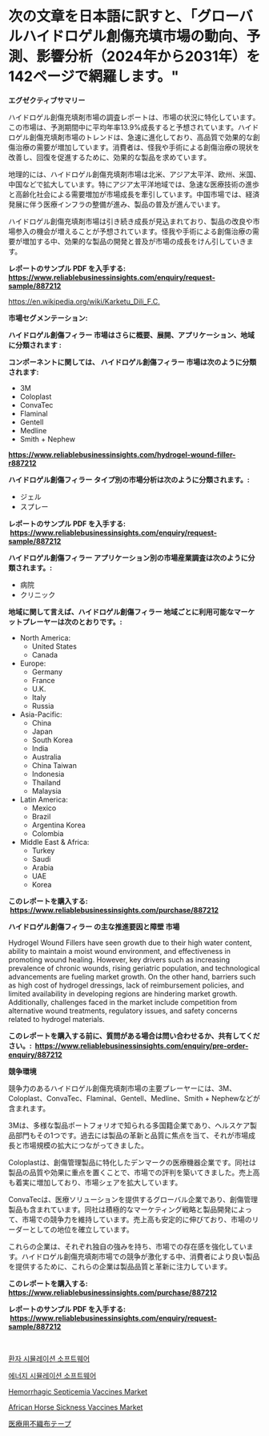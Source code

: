 <p><h1>次の文章を日本語に訳すと、「グローバルハイドロゲル創傷充填市場の動向、予測、影響分析（2024年から2031年）を142ページで網羅します。"</h1></p><p><strong>エグゼクティブサマリー</strong></p>
<p><p>ハイドロゲル創傷充填剤市場の調査レポートは、市場の状況に特化しています。この市場は、予測期間中に平均年率13.9%成長すると予想されています。ハイドロゲル創傷充填剤市場のトレンドは、急速に進化しており、高品質で効果的な創傷治療の需要が増加しています。消費者は、怪我や手術による創傷治療の現状を改善し、回復を促進するために、効果的な製品を求めています。</p><p>地理的には、ハイドロゲル創傷充填剤市場は北米、アジア太平洋、欧州、米国、中国などで拡大しています。特にアジア太平洋地域では、急速な医療技術の進歩と高齢化社会による需要増加が市場成長を牽引しています。中国市場では、経済発展に伴う医療インフラの整備が進み、製品の普及が進んでいます。</p><p>ハイドロゲル創傷充填剤市場は引き続き成長が見込まれており、製品の改良や市場参入の機会が増えることが予想されています。怪我や手術による創傷治療の需要が増加する中、効果的な製品の開発と普及が市場の成長をけん引していきます。</p></p>
<p><strong>レポートのサンプル PDF を入手する: <a href="https://www.reliablebusinessinsights.com/enquiry/request-sample/887212">https://www.reliablebusinessinsights.com/enquiry/request-sample/887212</a></strong></p>
<p><a href="https://en.wikipedia.org/wiki/Karketu_Dili_F.C.">https://en.wikipedia.org/wiki/Karketu_Dili_F.C.</a></p>
<p><strong>市場セグメンテーション:</strong></p>
<p><strong> ハイドロゲル創傷フィラー 市場はさらに概要、展開、アプリケーション、地域に分類されます :</strong></p>
<p><strong>コンポーネントに関しては、 ハイドロゲル創傷フィラー 市場は次のように分類されます: &nbsp;</strong></p>
<p><ul><li>3M</li><li>Coloplast</li><li>ConvaTec</li><li>Flaminal</li><li>Gentell</li><li>Medline</li><li>Smith + Nephew</li></ul></p>
<p><strong><a href="https://www.reliablebusinessinsights.com/hydrogel-wound-filler-r887212">https://www.reliablebusinessinsights.com/hydrogel-wound-filler-r887212</a></strong></p>
<p><strong> ハイドロゲル創傷フィラー タイプ別の市場分析は次のように分類されます。:</strong></p>
<p><ul><li>ジェル</li><li>スプレー</li></ul></p>
<p><strong>レポートのサンプル PDF を入手する: &nbsp;<a href="https://www.reliablebusinessinsights.com/enquiry/request-sample/887212">https://www.reliablebusinessinsights.com/enquiry/request-sample/887212</a></strong></p>
<p><strong> ハイドロゲル創傷フィラー アプリケーション別の市場産業調査は次のように分類されます。:</strong></p>
<p><ul><li>病院</li><li>クリニック</li></ul></p>
<p><strong>地域に関して言えば、ハイドロゲル創傷フィラー 地域ごとに利用可能なマーケットプレーヤーは次のとおりです。:</strong></p>
<p><ul>
    <li>
        North America:
        <ul>
            <li>United States</li>
            <li>Canada</li>
        </ul>
    </li>
    <li>
        Europe:
        <ul>
            <li>Germany</li>
            <li>France</li>
            <li>U.K.</li>
            <li>Italy</li>
            <li>Russia</li>
        </ul>
    </li>
    <li>
        Asia-Pacific:
        <ul>
            <li>China</li>
            <li>Japan</li>
            <li>South Korea</li>
            <li>India</li>
            <li>Australia</li>
            <li>China Taiwan</li>
            <li>Indonesia</li>
            <li>Thailand</li>
            <li>Malaysia</li>
        </ul>
    </li>
    <li>
        Latin America:
        <ul>
            <li>Mexico</li>
            <li>Brazil</li>
            <li>Argentina Korea</li>
            <li>Colombia</li>
        </ul>
    </li>
    <li>
        Middle East & Africa:
        <ul>
            <li>Turkey</li>
            <li>Saudi</li>
            <li>Arabia</li>
            <li>UAE</li>
            <li>Korea</li>
        </ul>
    </li>
    </ul></p>
<p><strong>このレポートを購入する: &nbsp;<a href="https://www.reliablebusinessinsights.com/purchase/887212">https://www.reliablebusinessinsights.com/purchase/887212</a></strong></p>
<p><strong>ハイドロゲル創傷フィラー の主な推進要因と障壁 市場</strong></p>
<p><p>Hydrogel Wound Fillers have seen growth due to their high water content, ability to maintain a moist wound environment, and effectiveness in promoting wound healing. However, key drivers such as increasing prevalence of chronic wounds, rising geriatric population, and technological advancements are fueling market growth. On the other hand, barriers such as high cost of hydrogel dressings, lack of reimbursement policies, and limited availability in developing regions are hindering market growth. Additionally, challenges faced in the market include competition from alternative wound treatments, regulatory issues, and safety concerns related to hydrogel materials.</p></p>
<p><strong>このレポートを購入する前に、質問がある場合は問い合わせるか、共有してください。:&nbsp; <a href="https://www.reliablebusinessinsights.com/enquiry/pre-order-enquiry/887212">https://www.reliablebusinessinsights.com/enquiry/pre-order-enquiry/887212</a></strong></p>
<p><strong>競争環境</strong></p>
<p><p>競争力のあるハイドロゲル創傷充填剤市場の主要プレーヤーには、3M、Coloplast、ConvaTec、Flaminal、Gentell、Medline、Smith + Nephewなどが含まれます。</p><p>3Mは、多様な製品ポートフォリオで知られる多国籍企業であり、ヘルスケア製品部門もその1つです。過去には製品の革新と品質に焦点を当て、それが市場成長と市場規模の拡大につながってきました。</p><p>Coloplastは、創傷管理製品に特化したデンマークの医療機器企業です。同社は製品の品質や効果に重点を置くことで、市場での評判を築いてきました。売上高も着実に増加しており、市場シェアを拡大しています。</p><p>ConvaTecは、医療ソリューションを提供するグローバル企業であり、創傷管理製品も含まれています。同社は積極的なマーケティング戦略と製品開発によって、市場での競争力を維持しています。売上高も安定的に伸びており、市場のリーダーとしての地位を確立しています。</p><p>これらの企業は、それぞれ独自の強みを持ち、市場での存在感を強化しています。ハイドロゲル創傷充填剤市場での競争が激化する中、消費者により良い製品を提供するために、これらの企業は製品品質と革新に注力しています。</p></p>
<p><strong>このレポートを購入する: &nbsp; <a href="https://www.reliablebusinessinsights.com/purchase/887212">https://www.reliablebusinessinsights.com/purchase/887212</a></strong></p>
<p><strong>レポートのサンプル PDF を入手する: &nbsp;<a href="https://www.reliablebusinessinsights.com/enquiry/request-sample/887212">https://www.reliablebusinessinsights.com/enquiry/request-sample/887212</a></strong><strong></strong></p>
<p>&nbsp;</p>
<p><p><a href="https://github.com/shampaakter36/Market-Research-Report-List-1/blob/main/1169004182030.md">환자 시뮬레이션 소프트웨어</a></p><p><a href="https://github.com/LuckeyCorbin/Market-Research-Report-List-1/blob/main/1037627182031.md">에너지 시뮬레이션 소프트웨어</a></p><p><a href="https://github.com/sajonf007/Market-Research-Report-List-1/blob/main/hemorrhagic-septicemia-vaccines-market.md">Hemorrhagic Septicemia Vaccines Market</a></p><p><a href="https://github.com/qdaxyrhp12/Market-Research-Report-List-1/blob/main/african-horse-sickness-vaccines-market.md">African Horse Sickness Vaccines Market</a></p><p><a href="https://github.com/DanykaKilback/Market-Research-Report-List-2/blob/main/7969964125509.md">医療用不織布テープ</a></p></p>